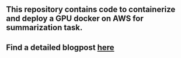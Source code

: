 ## This repository contains code to containerize and deploy a GPU docker on AWS for summarization task.
## Find a detailed blogpost [here](https://medium.com/@ramsrigoutham/huggingface-inference-with-gpu-docker-on-aws-d4a83edede2f) 
